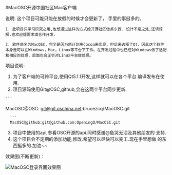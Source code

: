 #MacOSC开源中国社区Mac客户端

说明: 这个项目可能只能在放假的时候才会更新了， 手里的事挺多的。

    1. 此项目只学习研究之用,也想通过这样的方式给开源社区做点东西. 设计不足之处,还请谅解.也欢迎提需求或合作开发.

    2. 软件命名为MacOSC，完全是因为原计划用Cocoa来实现，但后来选择了Qt，因此这个软件本身是可以在Windows，Mac，Linux等平台下工作。在开发过程中也已经对Windows做了适配和相应的处理，后面也会正针对Linux平台做处理。

项目说明:
   1. 为了客户端的可跨平台,使用Qt5.1.1开发,这样就可以在各个平台
    编译发布在使用.
   2. 项目源码使用Git@OSC,github,会在这两个平台同步更新.
   
 	```
   MacOSC@OSC: git@git.oschina.net:brucezcq/MacOSC.git
  ```
  	```
 	MacOSC@github:git@github.com:OpeningO/MacOSC.git
   ```
   3. 项目中使用的api,参看OSC开源的api.同时感谢@鱼哭无泪及其他朋友的
    支持.
   4. 这个项目会不定期的添加功能,修改.希望可以尽快可以完工.现在手里想做
    的东西挺多的.加油~~

效果图(不断更新)：

![MacOSC登录界面效果图 ](http://github.com/OpeningO/MacOSC/raw/login/ScreenCaptures/loginwindow.png)
